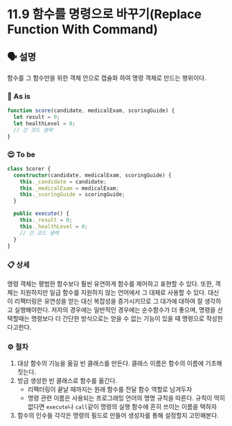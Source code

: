 # 11.9 함수를 명령으로 바꾸기(Replace Function With Command)

## 🗣 설명

함수를 그 함수만을 위한 객체 안으로 캡슐화 하여 명령 객체로 만드는 행위이다.

### 🧐 As is

```ts
function score(candidate, medicalExam, scoringGuide) {
  let result = 0;
  let healthLevel = 0;
  // 긴 코드 생략
}
```

### 😍 To be

```ts
class Scorer {
  constructor(candidate, medicalExam, scoringGuide) {
    this._candidate = candidate;
    this._medicalExam = medicalExam;
    this._scoringGuide = scoringGuide;
  }

  public execute() {
    this._result = 0;
    this._healthLevel = 0;
    // 긴 코드 생략
  }
}
```

### 📋 상세

명령 객체는 평범한 함수보다 훨씬 유연하게 함수를 제어하고 표현할 수 있다. 또한, 객체는 지원하지만 일급 함수를 지원하지 않는 언어에서 그 대체로 사용할 수 있다. 대신 이 리팩터링은 유연성을 얻는 대신 복잡성을 증가시키므로 그 대가에 대하여 잘 생각하고 실행해야한다. 저자의 경우에는 일반적인 경우에는 순수함수가 더 좋으며, 명령을 선택할때는 명령보다 더 간단한 방식으로는 얻을 수 없는 기능이 있을 때 명령으로 작성한다고한다.

### ⚙️ 절차

1. 대상 함수의 기능을 옮길 빈 클래스를 만든다. 클래스 이름은 함수의 이름에 기초해 짓는다.
2. 방금 생성한 빈 클래스로 함수를 옮긴다.
   - 리팩터링이 끝날 때까지는 원래 함수를 전달 함수 역할로 남겨두자
   - 명령 관련 이름은 사용되는 프로그래밍 언어의 명명 규칙을 따른다. 규칙이 딱히 없다면 `execute`나 `call`같이 명령의 실행 함수에 흔히 쓰이는 이름을 택하자
3. 함수의 인수들 각각은 명령의 필드로 만들어 생성자를 통해 설정할지 고민해본다.
